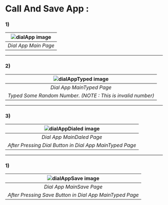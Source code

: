 # Call And Save App :

### 1)

| ![dialApp image](https://github.com/Prajwal-YP/imageCache/blob/main/lab8a.png) | 
|:--:| 
| *Dial App Main Page* |

---


### 2)

| ![dialAppTyped image](https://github.com/Prajwal-YP/imageCache/blob/main/lab8b.png) | 
|:--:| 
| *Dial App MainTyped Page* |
| *Typed Some Random Number. (NOTE : This is invalid number)* |
---


### 3)

| ![dialAppDialed image](https://github.com/Prajwal-YP/imageCache/blob/main/lab8c.png) | 
|:--:| 
| *Dial App MainDaled Page* |
| *After Pressing Dial Button in Dial App MainTyped Page* |

---


### 1)

| ![dialAppSave image](https://github.com/Prajwal-YP/imageCache/blob/main/lab8d.png) | 
|:--:| 
| *Dial App MainSave Page* |
| *After Pressing Save Button in Dial App MainTyped Page* |
